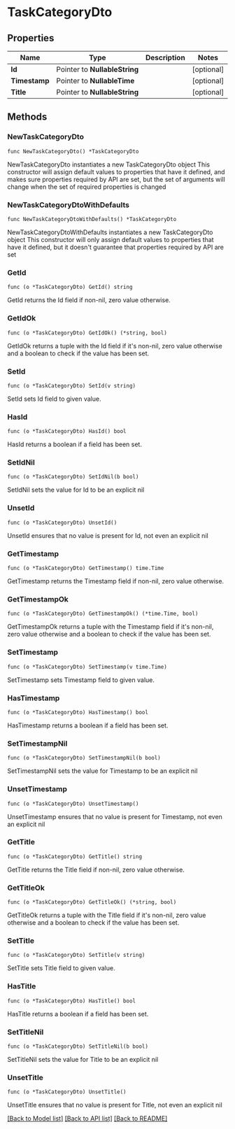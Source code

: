 # TaskCategoryDto

## Properties

Name | Type | Description | Notes
------------ | ------------- | ------------- | -------------
**Id** | Pointer to **NullableString** |  | [optional] 
**Timestamp** | Pointer to **NullableTime** |  | [optional] 
**Title** | Pointer to **NullableString** |  | [optional] 

## Methods

### NewTaskCategoryDto

`func NewTaskCategoryDto() *TaskCategoryDto`

NewTaskCategoryDto instantiates a new TaskCategoryDto object
This constructor will assign default values to properties that have it defined,
and makes sure properties required by API are set, but the set of arguments
will change when the set of required properties is changed

### NewTaskCategoryDtoWithDefaults

`func NewTaskCategoryDtoWithDefaults() *TaskCategoryDto`

NewTaskCategoryDtoWithDefaults instantiates a new TaskCategoryDto object
This constructor will only assign default values to properties that have it defined,
but it doesn't guarantee that properties required by API are set

### GetId

`func (o *TaskCategoryDto) GetId() string`

GetId returns the Id field if non-nil, zero value otherwise.

### GetIdOk

`func (o *TaskCategoryDto) GetIdOk() (*string, bool)`

GetIdOk returns a tuple with the Id field if it's non-nil, zero value otherwise
and a boolean to check if the value has been set.

### SetId

`func (o *TaskCategoryDto) SetId(v string)`

SetId sets Id field to given value.

### HasId

`func (o *TaskCategoryDto) HasId() bool`

HasId returns a boolean if a field has been set.

### SetIdNil

`func (o *TaskCategoryDto) SetIdNil(b bool)`

 SetIdNil sets the value for Id to be an explicit nil

### UnsetId
`func (o *TaskCategoryDto) UnsetId()`

UnsetId ensures that no value is present for Id, not even an explicit nil
### GetTimestamp

`func (o *TaskCategoryDto) GetTimestamp() time.Time`

GetTimestamp returns the Timestamp field if non-nil, zero value otherwise.

### GetTimestampOk

`func (o *TaskCategoryDto) GetTimestampOk() (*time.Time, bool)`

GetTimestampOk returns a tuple with the Timestamp field if it's non-nil, zero value otherwise
and a boolean to check if the value has been set.

### SetTimestamp

`func (o *TaskCategoryDto) SetTimestamp(v time.Time)`

SetTimestamp sets Timestamp field to given value.

### HasTimestamp

`func (o *TaskCategoryDto) HasTimestamp() bool`

HasTimestamp returns a boolean if a field has been set.

### SetTimestampNil

`func (o *TaskCategoryDto) SetTimestampNil(b bool)`

 SetTimestampNil sets the value for Timestamp to be an explicit nil

### UnsetTimestamp
`func (o *TaskCategoryDto) UnsetTimestamp()`

UnsetTimestamp ensures that no value is present for Timestamp, not even an explicit nil
### GetTitle

`func (o *TaskCategoryDto) GetTitle() string`

GetTitle returns the Title field if non-nil, zero value otherwise.

### GetTitleOk

`func (o *TaskCategoryDto) GetTitleOk() (*string, bool)`

GetTitleOk returns a tuple with the Title field if it's non-nil, zero value otherwise
and a boolean to check if the value has been set.

### SetTitle

`func (o *TaskCategoryDto) SetTitle(v string)`

SetTitle sets Title field to given value.

### HasTitle

`func (o *TaskCategoryDto) HasTitle() bool`

HasTitle returns a boolean if a field has been set.

### SetTitleNil

`func (o *TaskCategoryDto) SetTitleNil(b bool)`

 SetTitleNil sets the value for Title to be an explicit nil

### UnsetTitle
`func (o *TaskCategoryDto) UnsetTitle()`

UnsetTitle ensures that no value is present for Title, not even an explicit nil

[[Back to Model list]](../README.md#documentation-for-models) [[Back to API list]](../README.md#documentation-for-api-endpoints) [[Back to README]](../README.md)


